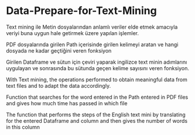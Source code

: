 # Data-Prepare-for-Text-Mining

Text mining ile Metin dosyalarından anlamlı veriler elde etmek amacıyla veriyi buna uygun hale getirmek üzere yapılan işlemler.

PDF dosyalarında girilen Path içerisinde girilen kelimeyi aratan ve hangi dosyada ne kadar geçtiğini veren fonksiyon

Girilen Dataframe ve sütun için çeviri yaparak ingilizce text minin adımlarını uygulayan ve sonrasında bu sütunda geçen kelime sayısını veren fonksiyon.



With Text mining, the operations performed to obtain meaningful data from text files and to adapt the data accordingly.

Function that searches for the word entered in the Path entered in PDF files and gives how much time has passed in which file

The function that performs the steps of the English text mini by translating for the entered Dataframe and column and then gives the number of words in this column
